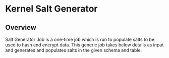 # Kernel Salt Generator

## Overview 
Salt Generator Job is a one-time job which is run to populate salts to be used to hash and encrypt data. This generic job takes below details as input and generates and populates salts in the given schema and table.